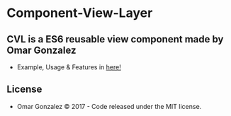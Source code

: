 # Component-View-Layer
## CVL is a ES6 reusable view component made by Omar Gonzalez

* Example, Usage & Features in [here!](https://omar-gonzalez.github.io/Component-View-Layer/)

## License

* Omar Gonzalez &copy; 2017 - Code released under the MIT license.
